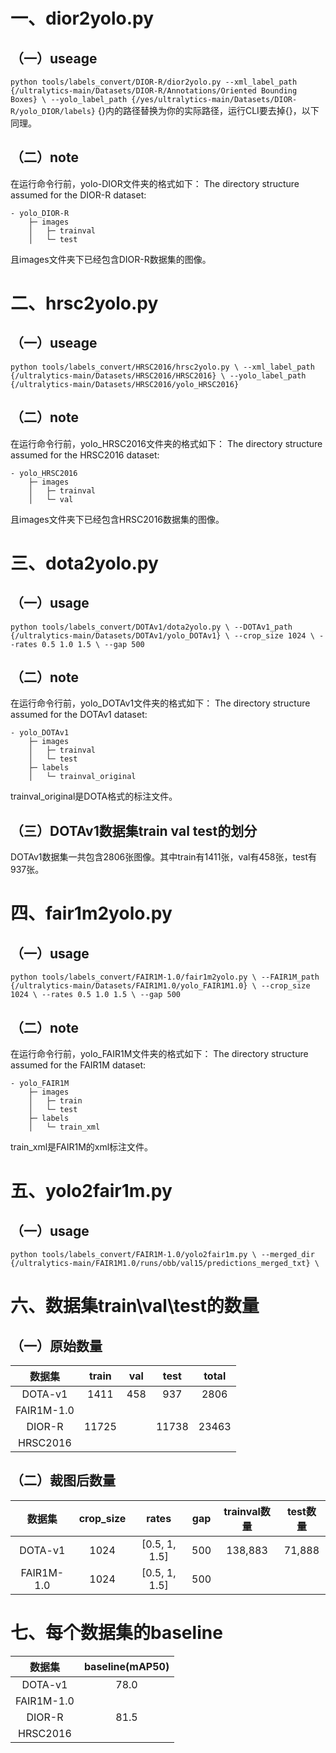 # 一、dior2yolo.py
## （一）useage
`python tools/labels_convert/DIOR-R/dior2yolo.py
--xml_label_path {/ultralytics-main/Datasets/DIOR-R/Annotations/Oriented Bounding Boxes} \
--yolo_label_path {/yes/ultralytics-main/Datasets/DIOR-R/yolo_DIOR/labels}`
{}内的路径替换为你的实际路径，运行CLI要去掉{}，以下同理。
## （二）note
在运行命令行前，yolo-DIOR文件夹的格式如下：
The directory structure assumed for the DIOR-R dataset:

    - yolo_DIOR-R
        ├─ images
        │   ├─ trainval
        │   └─ test
且images文件夹下已经包含DIOR-R数据集的图像。

# 二、hrsc2yolo.py
## （一）useage
`python tools/labels_convert/HRSC2016/hrsc2yolo.py \
--xml_label_path {/ultralytics-main/Datasets/HRSC2016/HRSC2016} \
--yolo_label_path {/ultralytics-main/Datasets/HRSC2016/yolo_HRSC2016}`
## （二）note
在运行命令行前，yolo_HRSC2016文件夹的格式如下：
The directory structure assumed for the HRSC2016 dataset:

    - yolo_HRSC2016
        ├─ images
        │   ├─ trainval
        │   └─ val
且images文件夹下已经包含HRSC2016数据集的图像。

# 三、dota2yolo.py
## （一）usage
`python tools/labels_convert/DOTAv1/dota2yolo.py \
--DOTAv1_path {/ultralytics-main/Datasets/DOTAv1/yolo_DOTAv1} \
--crop_size 1024 \
--rates 0.5 1.0 1.5 \
--gap 500`
## （二）note
在运行命令行前，yolo_DOTAv1文件夹的格式如下：
The directory structure assumed for the DOTAv1 dataset:

    - yolo_DOTAv1
        ├─ images
        │   ├─ trainval
        │   └─ test
        ├─ labels
        │   └─ trainval_original
trainval_original是DOTA格式的标注文件。
## （三）DOTAv1数据集train val test的划分
DOTAv1数据集一共包含2806张图像。其中train有1411张，val有458张，test有937张。

# 四、fair1m2yolo.py
## （一）usage
`python tools/labels_convert/FAIR1M-1.0/fair1m2yolo.py \
--FAIR1M_path {/ultralytics-main/Datasets/FAIR1M1.0/yolo_FAIR1M1.0} \
--crop_size 1024 \
--rates 0.5 1.0 1.5 \
--gap 500`
## （二）note
在运行命令行前，yolo_FAIR1M文件夹的格式如下：
The directory structure assumed for the FAIR1M dataset:

    - yolo_FAIR1M
        ├─ images
        │   ├─ train
        │   └─ test
        ├─ labels
        │   └─ train_xml
train_xml是FAIR1M的xml标注文件。

# 五、yolo2fair1m.py
## （一）usage
`python tools/labels_convert/FAIR1M-1.0/yolo2fair1m.py \
--merged_dir {/ultralytics-main/FAIR1M1.0/runs/obb/val15/predictions_merged_txt} \`

# 六、数据集train\val\test的数量
## （一）原始数量
| 数据集   | train  | val   | test  | total |
|:-------:|:-------:|:-------:|:-------:|:-------:|
| DOTA-v1    | 1411   | 458   | 937   | 2806  |
| FAIR1M-1.0 |        |       |       |       |
| DIOR-R     | 11725  |       | 11738 | 23463 |
| HRSC2016   |        |       |       |       |
## （二）裁图后数量
| 数据集      | crop_size | rates         | gap | trainval数量 | test数量 |
|:-------:|:-------:|:-------:|:-------:|:-------:|:-------:|
| DOTA-v1     | 1024      | [0.5, 1, 1.5]  | 500 | 138,883      | 71,888   |
| FAIR1M-1.0  | 1024      | [0.5, 1, 1.5]  | 500 |              |          |

# 七、每个数据集的baseline
| 数据集   | baseline(mAP50) |
|:-------:|:-------:|
| DOTA-v1    | 78.0 |
| FAIR1M-1.0 |  |
| DIOR-R     | 81.5 |
| HRSC2016   |  |
